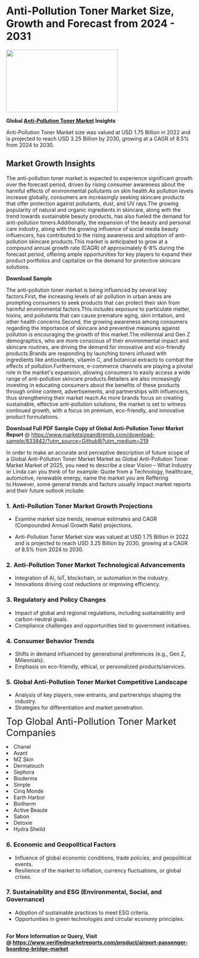 <H1>Anti-Pollution Toner Market Size, Growth and Forecast from 2024 - 2031</H1><img class="aligncenter size-medium wp-image-584254" src="https://thirdeyenews.in/wp-content/uploads/2024/09/Global-Market-Research-300x168.jpeg" alt="" width="300" height="168" /><p><strong>Global&nbsp;<a href="https://www.marketsizeandtrends.com/download-sample/833842/?utm_source=Github8j?utm_medium=219">Anti-Pollution Toner Market</a> Insights</strong></p><p>Anti-Pollution Toner Market size was valued at USD 1.75 Billion in 2022 and is projected to reach USD 3.25 Billion by 2030, growing at a CAGR of 8.5% from 2024 to 2030.</p><p><h2>Market Growth Insights</h2> <p>The anti-pollution toner market is expected to experience significant growth over the forecast period, driven by rising consumer awareness about the harmful effects of environmental pollutants on skin health.As pollution levels increase globally, consumers are increasingly seeking skincare products that offer protection against pollutants, dust, and UV rays.The growing popularity of natural and organic ingredients in skincare, along with the trend towards sustainable beauty products, has also fueled the demand for anti-pollution toners.Additionally, the expansion of the beauty and personal care industry, along with the growing influence of social media beauty influencers, has contributed to the rising awareness and adoption of anti-pollution skincare products.This market is anticipated to grow at a compound annual growth rate (CAGR) of approximately 6-8% during the forecast period, offering ample opportunities for key players to expand their product portfolios and capitalize on the demand for protective skincare solutions.</p> <p><strong>Download Sample</strong></p> <p>The anti-pollution toner market is being influenced by several key factors.First, the increasing levels of air pollution in urban areas are prompting consumers to seek products that can protect their skin from harmful environmental factors.This includes exposure to particulate matter, toxins, and pollutants that can cause premature aging, skin irritation, and other health concerns.Second, the growing awareness among consumers regarding the importance of skincare and preventive measures against pollution is encouraging the growth of this market.The millennial and Gen Z demographics, who are more conscious of their environmental impact and skincare routines, are driving the demand for innovative and eco-friendly products.Brands are responding by launching toners infused with ingredients like antioxidants, vitamin C, and botanical extracts to combat the effects of pollution.Furthermore, e-commerce channels are playing a pivotal role in the market's expansion, allowing consumers to easily access a wide range of anti-pollution skincare products.Retailers are also increasingly investing in educating consumers about the benefits of these products through online content, advertisements, and partnerships with influencers, thus strengthening their market reach.As more brands focus on creating sustainable, effective anti-pollution solutions, the market is set to witness continued growth, with a focus on premium, eco-friendly, and innovative product formulations.</p> <p><span class=""><strong>Download Full PDF Sample Copy of Global Anti-Pollution Toner Market Report</strong> @ <a href="https://www.marketsizeandtrends.com/download-sample/833842/?utm_source=Github8j?utm_medium=219" target="_blank">https://www.marketsizeandtrends.com/download-sample/833842/?utm_source=Github8j?utm_medium=219</a></span></p><p>In order to make an accurate and perceptive description of future scope of a Global&nbsp;Anti-Pollution Toner Market Market as Global&nbsp;Anti-Pollution Toner Market Market of 2025, you need to describe a clear Vision &ndash; What Industry or Linda can you think of for example: Quote from a Technology, healthcare, automotive, renewable energy, name the market you are Reffering to.However, some general trends and factors usually impact market reports and their future outlook include:</p><h3>1.&nbsp;<strong>Anti-Pollution Toner Market Growth Projections</strong></h3><ul><li>Examine market size trends, revenue estimates and CAGR (Compounded Annual Growth Rate) projections.</li><li><p>Anti-Pollution Toner Market size was valued at USD 1.75 Billion in 2022 and is projected to reach USD 3.25 Billion by 2030, growing at a CAGR of 8.5% from 2024 to 2030.</p></li></ul><h3>2.&nbsp;<strong>Anti-Pollution Toner Market Technological Advancements</strong></h3><ul><li>Integration of AI, IoT, blockchain, or automation in the industry.</li><li>Innovations driving cost reductions or improving efficiency.</li></ul><h3>3.&nbsp;<strong>Regulatory and Policy Changes</strong></h3><ul><li>Impact of global and regional regulations, including sustainability and carbon-neutral goals.</li><li>Compliance challenges and opportunities tied to government initiatives.</li></ul><h3>4.&nbsp;<strong>Consumer Behavior Trends</strong></h3><ul><li>Shifts in demand influenced by generational preferences (e.g., Gen Z, Millennials).</li><li>Emphasis on eco-friendly, ethical, or personalized products/services.</li></ul><h3>5.&nbsp;<strong>Global Anti-Pollution Toner Market Competitive Landscape</strong></h3><ul><li>Analysis of key players, new entrants, and partnerships shaping the industry.</li><li>Strategies for differentiation and market penetration.</li></ul><p data-pm-slice="1 1 []"><span style="color: inherit; font-family: inherit; font-size: 25px;">Top Global Anti-Pollution Toner Market Companies</span></p><div class="" data-test-id=""><p><li>Chanel</li><li> Avant</li><li> MZ Skin</li><li> Dermatouch</li><li> Sephora</li><li> Bioderma</li><li> Simple</li><li> Cinq Monde</li><li> Earth Harbor</li><li> Biotherm</li><li> Active Beaute</li><li> Sabon</li><li> Detoxie</li><li> Hydra Sheild</li></p></div><h3>6.&nbsp;<strong>Economic and Geopolitical Factors</strong></h3><ul><li>Influence of global economic conditions, trade policies, and geopolitical events.</li><li>Resilience of the market to inflation, currency fluctuations, or global crises.</li></ul><h3>7.&nbsp;<strong>Sustainability and ESG (Environmental, Social, and Governance)</strong></h3><ul><li>Adoption of sustainable practices to meet ESG criteria.</li><li>Opportunities in green technologies and circular economy principles.</li></ul><h2><strong style="font-size: 14px;">For More Information or Query, Visit @&nbsp;</strong><a style="background-color: #ffffff; font-size: 14px;" href="https://www.marketsizeandtrends.com/report/anti-pollution-toner-market/" target="_blank">https://www.verifiedmarketreports.com/product/airport-passenger-boarding-bridge-market</a></h2>